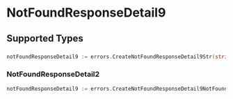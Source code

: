 # NotFoundResponseDetail9


## Supported Types

### 

```go
notFoundResponseDetail9 := errors.CreateNotFoundResponseDetail9Str(string{/* values here */})
```

### NotFoundResponseDetail2

```go
notFoundResponseDetail9 := errors.CreateNotFoundResponseDetail9NotFoundResponseDetail2(sdkerrors.NotFoundResponseDetail2{/* values here */})
```

